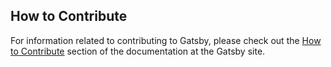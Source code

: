 ## How to Contribute

For information related to contributing to Gatsby, please check out the [How to Contribute](https://www.gatsbyjs.org/docs/how-to-contribute/) section of the documentation at the Gatsby site.
